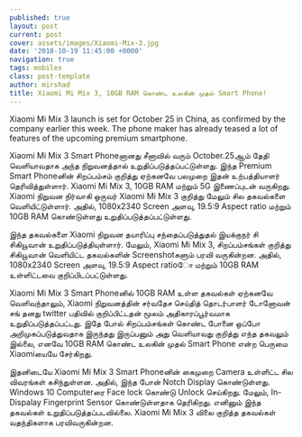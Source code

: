```yaml
---
published: true
layout: post
current: post
cover: assets/images/Xiaomi-Mix-3.jpg
date: '2018-10-19 11:45:00 +0000'
navigation: true
tags: mobiles
class: post-template
author: mirshad
title: Xiaomi Mi Mix 3, 10GB RAM கொண்ட உலகின் முதல் Smart Phone!
---
```

Xiaomi Mi Mix 3 launch is set for October 25 in China, as confirmed by the company earlier this week. The phone maker has already teased a lot of features of the upcoming premium smartphone.

Xiaomi Mi Mix 3 Smart Phoneனானது சீனாவில் வரும் October.25ஆம் தேதி வெளியாவதாக அந்த நிறுவனத்தால் உறுதிப்படுத்தப்பட்டுள்ளது. இந்த Premium Smart Phoneனின் சிறப்பம்சம் குறித்து ஏற்கனவே பலமுறை இதன் உற்பத்தியாளர் தெரிவித்துள்ளார். Xiaomi Mi Mix 3, 10GB RAM மற்றும் 5G இணைப்புடன் வருகிறது. Xiaomi நிறுவன நிர்வாகி ஒருவர் Xiaomi Mi Mix 3 குறித்து மேலும் சில தகவல்களை வெளியிட்டுள்ளார். அதில், 1080x2340 Screen அளவு, 19.5:9 Aspect ratio மற்றும் 10GB RAM கொண்டுள்ளது உறுதிப்படுத்தப்பட்டுள்ளது.

இந்த தகவல்களை Xiaomi நிறுவன தயாரிப்பு சந்தைப்படுத்துதல் இயக்குநர் சி சிகியூவான் உறுதிப்படுத்தியுள்ளார். மேலும், Xiaomi Mi Mix 3, சிறப்பம்சங்கள் குறித்து சிகியூவான் வெளியிட்ட தகவல்களின் Screenshotகளும் பரவி வருகின்றன. அதில், 1080x2340 Screen அளவு, 19.5:9 Aspect ratioோ மற்றும் 10GB RAM உள்ளிட்டவை குறிப்பிடப்பட்டுள்ளது.

Xiaomi Mi Mix 3 Smart Phoneனில் 10GB RAM உள்ள தகவல்கள் ஏற்கனவே வெளிவந்தாலும், Xiaomi நிறுவனத்தின் சர்வதேச செய்தித் தொடர்பாளர் டோனோவன் சங் தனது twitter பதிவில் குறிப்பிட்டதன் மூலம் அதிகாரப்பூர்வமாக உறுதிப்படுத்தப்பட்டது. இதே போல் சிறப்பம்சங்கள் கொண்ட போனை ஒப்போ அறிமுகப்படுத்துவதாக இருந்தது இருப்பனும் அது வெளியாவது குறித்து எந்த தகவலும் இல்லை, எனவே 10GB RAM கொண்ட உலகின் முதல் Smart Phone என்ற பெருமை Xiaomiயையே சேர்கிறது.

இதனிடையே Xiaomi Mi Mix 3 Smart Phoneனின் கைமுறை Camera உள்ளிட்ட சில விவரங்கள் கசிந்துள்ளன. அதில், இந்த போன் Notch Display கொண்டுள்ளது. Windows 10 Computerரை Face lock கொண்டு Unlock செய்கிறது. மேலும், In-Dispalay Fingerprint Sensor கொண்டுள்ளதாக தெரிகிறது. எனினும் இந்த தகவல்கள் உறுதிப்படுத்தப்படவில்லை. Xiaomi Mi Mix 3 விலை குறித்த தகவல்கள் வதந்திகளாக பரவிவருகின்றன.